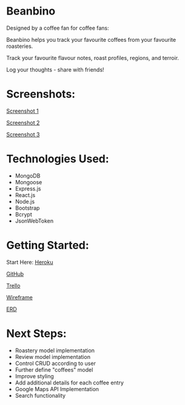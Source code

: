 # Beanbino

Designed by a coffee fan for coffee fans:

Beanbino helps you track your favourite coffees from your favourite roasteries.

Track your favourite flavour notes, roast profiles, regions, and terroir.

Log your thoughts - share with friends!

# Screenshots:

[Screenshot 1](public/1.png)

[Screenshot 2](public/2.png)

[Screenshot 3](public/3.png)

# Technologies Used:

- MongoDB
- Mongoose
- Express.js
- React.js
- Node.js
- Bootstrap
- Bcrypt
- JsonWebToken


# Getting Started:


Start Here: [Heroku](https://beanbino.herokuapp.com/)

[GitHub](https://github.com/bearcodes870/beanbino)

[Trello](https://trello.com/b/bhNmUsBe/sei-proj-4-beanbino)

[Wireframe](https://lucid.app/lucidchart/54924940-3368-4a60-ac94-1a13710e66ed/edit?beaconFlowId=4C7AE22D9D61A6F4&page=0_0#?folder_id=home&browser=icon)

[ERD](https://lucid.app/lucidchart/1f57357f-012a-4abe-8bcd-ec72e5d7f999/edit?beaconFlowId=263377192EF2540C&page=0_0#?folder_id=home&browser=icon)




# Next Steps:

- Roastery model implementation
- Review model implementation
- Control CRUD according to user
- Further define "coffees" model
- Improve styling
- Add additional details for each coffee entry
- Google Maps API Implementation
- Search functionality
